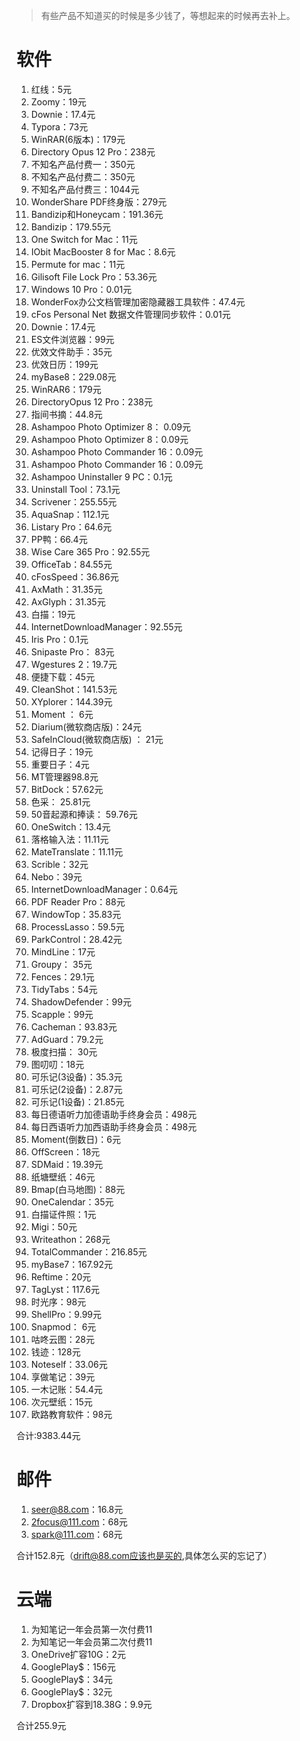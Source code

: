 > 有些产品不知道买的时候是多少钱了，等想起来的时候再去补上。
# 软件
1.  红线：5元
2.  Zoomy：19元                       
3. Downie：17.4元                            
4. Typora：73元                  
5. WinRAR(6版本)：179元                     
6. Directory Opus 12 Pro：238元
7. 不知名产品付费一：350元                         
8. 不知名产品付费二：350元
9. 不知名产品付费三：1044元                
10. WonderShare PDF终身版：279元                          
11. Bandizip和Honeycam：191.36元                
12. Bandizip：179.55元                                                                                          
13. One Switch for Mac：11元
14.  IObit MacBooster 8 for Mac：8.6元                                
15. Permute for mac：11元                            
16. Gilisoft File Lock Pro：53.36元                          
17. Windows 10 Pro：0.01元                        
18. WonderFox办公文档管理加密隐藏器工具软件：47.4元                      
19. cFos Personal Net 数据文件管理同步软件：0.01元                            
20. Downie：17.4元                               
21. ES文件浏览器：99元                    
22. 优效文件助手：35元                          
23. 优效日历：199元                           
24. myBase8：229.08元                        
25. WinRAR6：179元                             
26. DirectoryOpus 12 Pro：238元                             
27. 指间书摘：44.8元     
28. Ashampoo Photo Optimizer 8： 0.09元          
29. Ashampoo Photo Optimizer 8：0.09元             
30. Ashampoo Photo Commander 16：0.09元            
31.  Ashampoo Photo Commander 16：0.09元     
32. Ashampoo Uninstaller 9 PC：0.1元                            
33. Uninstall Tool：73.1元                          
34. Scrivener：255.55元                 
35. AquaSnap：112.1元                   
36. Listary Pro：64.6元           
37. PP鸭：66.4元
38. Wise Care 365 Pro：92.55元          
39. OfficeTab：84.55元           
40. cFosSpeed：36.86元
41. AxMath：31.35元                
42. AxGlyph：31.35元
43. 白描：19元
44. InternetDownloadManager：92.55元                             
45. Iris Pro：0.1元                            
46. Snipaste Pro： 83元                            
47. Wgestures 2：19.7元                          
48. 便捷下载：45元                           
49. CleanShot：141.53元                           
50. XYplorer：144.39元                         
51. Moment ： 6元                               
52. Diarium(微软商店版)：24元                            
53. SafeInCloud(微软商店版) ： 21元                           
54. 记得日子：19元                           
55. 重要日子：4元                   
56. MT管理器98.8元                
57. BitDock：57.62元                              
58. 色采： 25.81元                        
59. 50音起源和捧读： 59.76元                             
60. OneSwitch：13.4元                              
61. 落格输入法：11.11元                              
62. MateTranslate：11.11元                            
63. Scrible：32元                          
64. Nebo：39元                           
65. InternetDownloadManager：0.64元                            
66. PDF Reader Pro：88元
67. WindowTop：35.83元                      
68. ProcessLasso：59.5元                         
69. ParkControl：28.42元                          
70. MindLine：17元     
71. Groupy： 35元                            
72. Fences：29.1元                         
73. TidyTabs：54元                              
74. ShadowDefender：99元                   
75. Scapple：99元                           
76. Cacheman：93.83元                             
77. AdGuard：79.2元                          
78. 极度扫描： 30元                          
79. 图叨叨：18元                          
80. 可乐记(3设备)：35.3元                        
81. 可乐记(2设备)：2.87元                         
82. 可乐记(1设备)：21.85元                     
83. 每日德语听力加德语助手终身会员：498元                    
84. 每日西语听力加西语助手终身会员：498元                     
85. Moment(倒数日)：6元           
86. OffScreen：18元       
87. SDMaid：19.39元     
88. 纸塘壁纸：46元
89. Bmap(白马地图)：88元     
90. OneCalendar：35元              
91. 白描证件照：1元     
92. Migi：50元  
93. Writeathon：268元             
94. TotalCommander：216.85元               
95. myBase7：167.92元
96. Reftime：20元
97. TagLyst：117.6元         
98. 时光序：98元
99. ShellPro：9.99元
100. Snapmod： 6元                            
101. 咕咚云图：28元               
102. 钱迹：128元
103. Noteself：33.06元                   
104. 享做笔记：39元                       
105. 一木记账：54.4元                 
106. 次元壁纸：15元                
107. 欧路教育软件：98元

合计:9383.44元

# 邮件
1. seer@88.com：16.8元
2. 2focus@111.com：68元
3. spark@111.com：68元

合计152.8元（drift@88.com应该也是买的,具体怎么买的忘记了）

# 云端
1. 为知笔记一年会员第一次付费11
2. 为知笔记一年会员第二次付费11
3. OneDrive扩容10G：2元
4. GooglePlay$：156元
5. GooglePlay$：34元
6. GooglePlay$：32元
7. Dropbox扩容到18.38G：9.9元

合计255.9元
